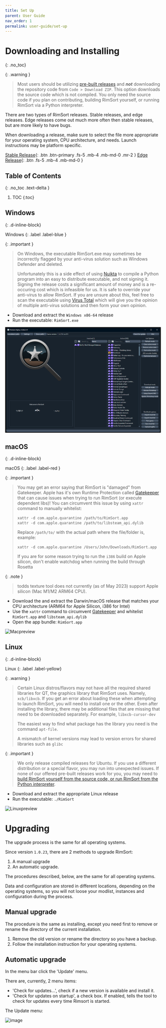 ```yaml
---
title: Set Up
parent: User Guide
nav_order: 1
permalink: user-guide/set-up
---
```


# Downloading and Installing
{: .no_toc}

{: .warning }

> Most users should be utilizing [pre-built releases](https://github.com/RimSort/RimSort/releases) and **_not_** downloading the repository code from `Code > Download ZIP`. This option downloads the source code which is not compiled. You only need the source code if you plan on contributing, building RimSort yourself, or running RimSort via a Python interpreter.

There are two types of RimSort releases. Stable releases, and edge releases. Edge releases come out much more often then stable releases, but are more likely to have bugs.

When downloading a release, make sure to select the file more appropriate for your operating system, CPU architecture, and needs. Launch instructions may be platform specific.

[Stable Release][Stable Release]{: .btn .btn-primary .fs-5 .mb-4 .mb-md-0 .mr-2 }
[Edge Release][Edge Release]{: .btn .fs-5 .mb-4 .mb-md-0 }

## Table of Contents
{: .no_toc .text-delta }

1. TOC
{:toc}

## Windows
{: .d-inline-block}

Windows
{: .label .label-blue }

{: .important }
> On Windows, the executable RimSort.exe may sometimes be incorrectly flagged by your anti-virus solution such as Windows Defender and deleted.
>
> Unfortunately this is a side effect of using [Nuikta](https://nuitka.net/) to compile a Python program into an easy to distribute executable, and not signing it. Signing the release costs a significant amount of money and is a re-occuring cost which is infeasible for us. It is safe to override your anti-virus to allow RimSort. If you are unsure about this, feel free to scan the executable using [Virus Total](https://www.virustotal.com/gui/) which will give you the opinion of multiple anti-virus solutions and then form your own opinion.



- Download and extract the `Windows x86-64` release
- Run the executable: `RimSort.exe`

![](../assets/images/previews/windows_preview.png)

## macOS
{: .d-inline-block}

macOS
{: .label .label-red }

{: .important }
> You may get an error saying that RimSort is "damaged" from Gatekeeper.
> Apple has it's own Runtime Protection called [Gatekeeper](https://support.apple.com/guide/security/gatekeeper-and-runtime-protection-sec5599b66df/web) that can cause issues when trying to run RimSort (or execute dependent libs)!
> You can circumvent this issue by using `xattr` command to manually whitelist:
>
>     xattr -d com.apple.quarantine /path/to/RimSort.app
>     xattr -d com.apple.quarantine /path/to/libsteam_api.dylib
>
> Replace `/path/to/` with the actual path where the file/folder is, example:
>
>     xattr -d com.apple.quarantine /Users/John/Downloads/RimSort.app
>
> If you are for some reason trying to run the `i386` build on Apple silicon, don't enable watchdog when running the build through Rosetta

{: .note }

> todds texture tool does not currently (as of May 2023) support Apple silicon (Mac M1/M2 ARM64 CPU).

- Download the and extract the Darwin/macOS release that matches your CPU architecture (ARM64 for Apple Silicon, i386 for Intel)
- Use the `xattr` command to circumvent [Gatekeeper](https://support.apple.com/guide/security/gatekeeper-and-runtime-protection-sec5599b66df/web) and whitelist `RimSort.app` and `libsteam_api.dylib`
- Open the app bundle: `RimSort.app`

<img alt="Macpreview" src="https://github.com/RimSort/RimSort/assets/28567881/7731911b-cc7c-47c8-9c34-6f925fc5b188">

## Linux
{: .d-inline-block}

Linux
{: .label .label-yellow}

{: .warning }

> Certain Linux distros/flavors may not have all the required shared libraries for QT, the graphics library that RimSort uses. Namely, `xcb/libxcb`. If you get an error about loading these when attempting to launch RimSort, you will need to install one or the other. Even after installing the library, there may be additional files that are missing that need to be downloaded separately. For example, `libxcb-cursor-dev`
> 
> The easiest way to find what package has the library you need is the command `apt-file`.
>
> A mismatch of kernel versions may lead to version errors for shared libraries such as `glibc`

{: .important }

> We only release compiled releases for Ubuntu. If you use a different distribution or a special flavor, you may run into unexpected issues. If none of our offered pre-built releases work for you, you may need to [build RimSort yourself from the source code, or run RimSort from the Python interpreter](../development-guide/development-setup).



- Download and extract the appropriate Linux release
- Run the executable: `./RimSort`

<img alt="Linuxpreview" src="https://github.com/RimSort/RimSort/assets/102756485/d26577e4-d488-406b-b9a2-dc2eeea8de25">

# Upgrading
The upgrade process is the same for all operating systems.

Since version `1.0.23`, there are 2 methods to upgrade RimSort:
1. A manual upgrade
2. An automatic upgrade.

The procedures described, below, are the same for all operating systems.

Data and configuration are stored in different locations, depending on the operating systems, so you will not loose your modlist, instances and configuration during the process.

## Manual upgrade
The procedure is the same as installing, except you need first to remove or rename the directory of the current installation.

1. Remove the old version or rename the directory so you have a backup.
2. Follow the installation instruction for your operating systems.

## Automatic upgrade
In the menu bar click the 'Update' menu.

There are, currently, 2 menu items:
- 'Check for updates...', check if a new version is available and install it.
- 'Check for updates on startup', a check box. If enabled, tells the tool to check for updates every time Rimsort is started. 

The Update menu:

<img width="855" height="210" alt="image" src="https://github.com/user-attachments/assets/eaca8d03-aa2e-4bb3-8b9e-2116202f9b26" />


[Releases]: https://github.com/oceancabbage/RimSort/releases
[Stable Release]: https://github.com/oceancabbage/RimSort/releases/latest
[Edge Release]: https://github.com/RimSort/RimSort/releases/tag/Edge
